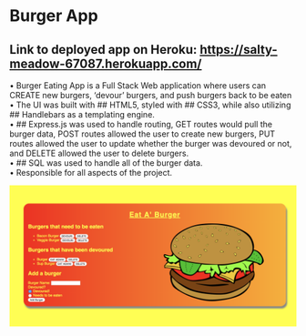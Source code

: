 # Burger App

 ## Link to deployed app on Heroku: https://salty-meadow-67087.herokuapp.com/

•	Burger Eating App is a Full Stack Web application where users can CREATE new burgers, ‘devour’ burgers, and push burgers back to be eaten  <br/>
•	The UI was built with ## HTML5, styled with ## CSS3, while also utilizing ## Handlebars as a templating engine. <br/>
•	## Express.js was used to handle routing, GET routes would pull the burger data, POST routes allowed the user to create new burgers, PUT routes allowed the user to update whether the burger was devoured or not, and DELETE allowed the user to delete burgers. <br/>
•	## SQL was used to handle all of the burger data. <br/>
•	Responsible for all aspects of the project. <br/>

![Home Page](/public/assets/images/homePage2.png)
